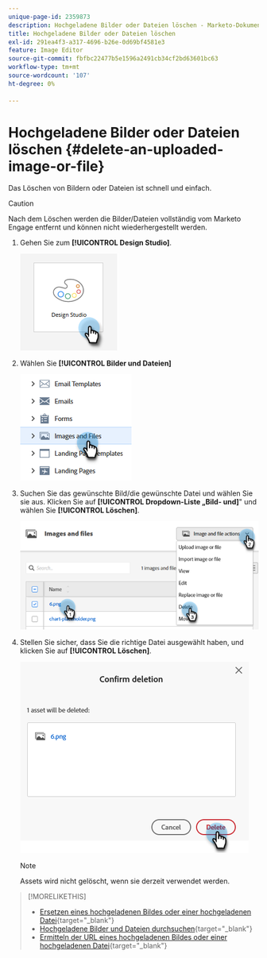 ```yaml
---
unique-page-id: 2359873
description: Hochgeladene Bilder oder Dateien löschen - Marketo-Dokumente - Produktdokumentation
title: Hochgeladene Bilder oder Dateien löschen
exl-id: 291ea4f3-a317-4696-b26e-0d69bf4581e3
feature: Image Editor
source-git-commit: fbfbc22477b5e1596a2491cb34cf2bd63601bc63
workflow-type: tm+mt
source-wordcount: '107'
ht-degree: 0%

---
```


# Hochgeladene Bilder oder Dateien löschen {#delete-an-uploaded-image-or-file}

Das Löschen von Bildern oder Dateien ist schnell und einfach.

>[!CAUTION]
>
>Nach dem Löschen werden die Bilder/Dateien vollständig vom Marketo Engage entfernt und können nicht wiederhergestellt werden.

1. Gehen Sie zum **[!UICONTROL Design Studio]**.

   ![](assets/delete-an-uploaded-image-or-file-1.png)

1. Wählen Sie **[!UICONTROL Bilder und Dateien]**

   ![](assets/delete-an-uploaded-image-or-file-2.png)

1. Suchen Sie das gewünschte Bild/die gewünschte Datei und wählen Sie sie aus. Klicken Sie auf **[!UICONTROL Dropdown-Liste „Bild- und]**&quot; und wählen Sie **[!UICONTROL Löschen]**.

   ![](assets/delete-an-uploaded-image-or-file-3.png)

1. Stellen Sie sicher, dass Sie die richtige Datei ausgewählt haben, und klicken Sie auf **[!UICONTROL Löschen]**.

   ![](assets/delete-an-uploaded-image-or-file-4.png)

   >[!NOTE]
   >
   >Assets wird nicht gelöscht, wenn sie derzeit verwendet werden.

>[!MORELIKETHIS]
>
>* [Ersetzen eines hochgeladenen Bildes oder einer hochgeladenen Datei](/help/marketo/product-docs/demand-generation/images-and-files/replace-an-uploaded-image-or-file.md){target="_blank"}
>* [Hochgeladene Bilder und Dateien durchsuchen](/help/marketo/product-docs/demand-generation/images-and-files/search-uploaded-images-and-files.md){target="_blank"}
>* [Ermitteln der URL eines hochgeladenen Bildes oder einer hochgeladenen Datei](/help/marketo/product-docs/demand-generation/images-and-files/find-the-url-of-an-uploaded-image-or-file.md){target="_blank"}
